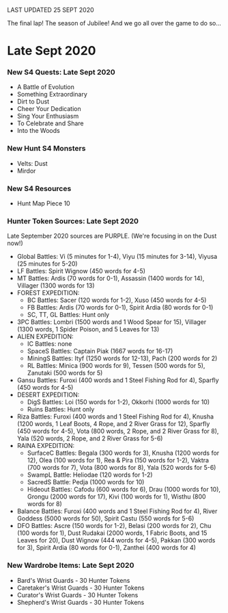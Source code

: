 LAST UPDATED 25 SEPT 2020

The final lap! The season of Jubilee! And we go all over the game to do so...

# Late Sept 2020

### New S4 Quests: Late Sept 2020

- A Battle of Evolution
- Something Extraordinary
- Dirt to Dust
- Cheer Your Dedication
- Sing Your Enthusiasm
- To Celebrate and Share
- Into the Woods

### New Hunt S4 Monsters

- Velts: Dust
- Mirdor

### New S4 Resources

- Hunt Map Piece 10

### Hunter Token Sources: Late Sept 2020

Late September 2020 sources are PURPLE. (We're focusing in on the Dust now!) 

- Global Battles: Vi (5 minutes for 1-4), Viyu (15 minutes for 3-14), Viyusa (25 minutes for 5-20)
- LF Battles: Spirit Wignow (450 words for 4-5)
- MT Battles: Ardis (70 words for 0-1), Assassin (1400 words for 14), Villager (1300 words for 13)
- FOREST EXPEDITION:
  - BC Battles: Sacer (120 words for 1-2), Xuso (450 words for 4-5)
  - FB Battles: Ardis (70 words for 0-1), Spirit Ardia (80 words for 0-1)
  - SC, TT, GL Battles: Hunt only
- 3PC Battles: Lombri (1500 words and 1 Wood Spear for 15), Villager (1300 words, 1 Spider Poison, and 5 Leaves for 13)
- ALIEN EXPEDITION:
  - IC Battles: none
  - SpaceS Battles: Captain Piak (1667 words for 16-17)
  - MiningS Battles: Ityf (1250 words for 12-13), Pach (200 words for 2)
  - RL Battles: Minica (900 words for 9), Tessen (500 words for 5), Zanutaki (500 words for 5)
- Gansu Battles: Furoxi (400 words and 1 Steel Fishing Rod for 4), Sparfly (450 words for 4-5)
- DESERT EXPEDITION:
  - DigS Battles: Loi (150 words for 1-2), Okkorhi (1000 words for 10)
  - Ruins Battles: Hunt only
- Riza Battles: Furoxi (400 words and 1 Steel Fishing Rod for 4), Knusha (1200 words, 1 Leaf Boots, 4 Rope, and 2 River Grass for 12), Sparfly (450 words for 4-5), Vota (800 words, 2 Rope, and 2 River Grass for 8), Yala (520 words, 2 Rope, and 2 River Grass for 5-6)
- RAINA EXPEDITION:
  - SurfaceC Battles: Begala (300 words for 3), Knusha (1200 words for 12), Olea (100 words for 1), Rea & Pira (150 words for 1-2), Vaktra (700 words for 7), Vota (800 words for 8), Yala (520 words for 5-6)
  - SwampL Battle: Heliodae (120 words for 1-2)
  - SacredS Battle: Pedja (1000 words for 10)
  - Hideout Battles: Cafodu (600 words for 6), Drau (1000 words for 10), Grongu (2000 words for 17), Kivi (100 words for 1), Wisthu (800 words for 8)
- Balance Battles: Furoxi (400 words and 1 Steel Fishing Rod for 4), River Goddess (5000 words for 50), Spirit Castu (550 words for 5-6)
- DFO Battles: Ascre (150 words for 1-2), Belasi (200 words for 2), Chu (100 words for 1), Dust Rudakai (2000 words, 1 Fabric Boots, and 15 Leaves for 20), Dust Wignow (444 words for 4-5), Pakkan (300 words for 3), Spirit Ardia (80 words for 0-1), Zanthei (400 words for 4)

### New Wardrobe Items: Late Sept 2020

- Bard's Wrist Guards - 30 Hunter Tokens
- Caretaker's Wrist Guards - 30 Hunter Tokens
- Curator's Wrist Guards - 30 Hunter Tokens
- Shepherd's Wrist Guards - 30 Hunter Tokens